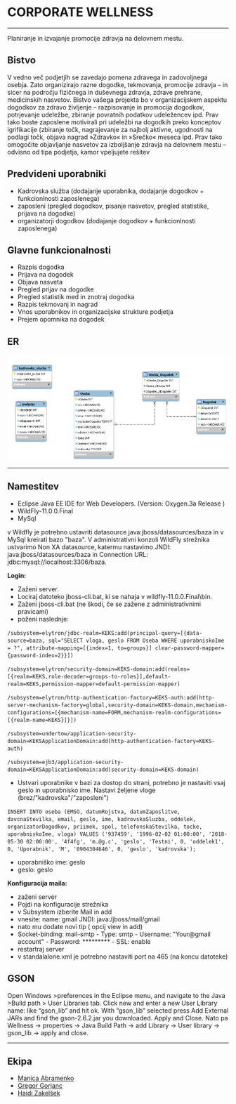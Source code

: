# CORPORATE WELLNESS
***
Planiranje in izvajanje promocije zdravja na delovnem mestu.


## Bistvo

V vedno več podjetjih se zavedajo pomena zdravega in zadovoljnega osebja. Zato organizirajo razne dogodke, tekmovanja, promocije zdravja – in sicer na področju fizičnega in duševnega zdravja, zdrave prehrane, medicinskih nasvetov.
Bistvo vašega projekta bo v organizacijskem aspektu dogodkov za zdravo življenje –
razpisovanje in promocija dogodkov, potrjevanje udeležbe, zbiranje povratnih podatkov
udeležencev ipd. Prav tako boste zaposlene motivirali pri udeležbi na dogodkih preko
konceptov igrifikacije (zbiranje točk, nagrajevanje za najbolj aktivne, ugodnosti na podlagi
točk, objava nagrad »Zdravko« in »Srečko« meseca ipd.
Prav tako omogočite objavljanje nasvetov za izboljšanje zdravja na delovnem mestu –
odvisno od tipa podjetja, kamor vpeljujete rešitev

## Predvideni uporabniki

* Kadrovska služba (dodajanje uporabnika, dodajanje dogodkov + funkcionlnosti zaposlenega) 
* zaposleni (pregled dogodkov, pisanje nasvetov, pregled statistike, prijava na dogodke) 
* organizatorji dogodkov (dodajanje dogodkov + funkcionlnosti zaposlenega)

## Glavne funkcionalnosti
* Razpis dogodka
* Prijava na dogodek
* Objava nasveta
* Pregled prijav na dogodke
* Pregled statistik med in znotraj dogodka
* Razpis tekmovanj in nagrad
* Vnos uporabnikov in organizacijske strukture podjetja
* Prejem opomnika na dogodek

## ER
![](https://raw.githubusercontent.com/Haidi11/Wellness/master/ostalo/er.png)
***
## Namestitev
* Eclipse Java EE IDE for Web Developers.
(Version: Oxygen.3a Release )
* WildFly-11.0.0.Final
* MySql 

v Wildfly je potrebno ustavriti datasource java:jboss/datasources/baza in v MySql kreirati bazo "baza". V administrativni konzoli WildFly strežnika ustvarimo Non XA datasource, katermu nastavimo JNDI: java:jboss/datasources/baza in Connection URL: jdbc:mysql://localhost:3306/baza. 

**Login:**
* Zaženi server.
* Lociraj datoteko jboss-cli.bat, ki se nahaja v wildfly-11.0.0.Final\bin.
* Zaženi jboss-cli.bat (ne škodi, če se zažene z administrativnimi pravicami)
* poženi naslednje:

`/subsystem=elytron/jdbc-realm=KEKS:add(principal-query=[{data-source=baza, sql="SELECT vloga, geslo FROM Oseba WHERE uporabniskoIme = ?", attribute-mapping=[{index=1, to=groups}] clear-password-mapper={password-index=2}}])`

`/subsystem=elytron/security-domain=KEKS-domain:add(realms=[{realm=KEKS,role-decoder=groups-to-roles}],default-realm=KEKS,permission-mapper=default-permission-mapper)`

`/subsystem=elytron/http-authentication-factory=KEKS-auth:add(http-server-mechanism-factory=global,security-domain=KEKS-domain,mechanism-configurations=[{mechanism-name=FORM,mechanism-realm-configurations=[{realm-name=KEKS}]}])`

`/subsystem=undertow/application-security-domain=KEKSApplicationDomain:add(http-authentication-factory=KEKS-auth)`

`/subsystem=ejb3/application-security-domain=KEKSApplicationDomain:add(security-domain=KEKS-domain)`

* Ustvari uporabnike v bazi za dostop do strani, potrebno je nastaviti vsaj geslo in uporabnisko ime. Nastavi željene vloge (brez/"kadrovska"/"zaposleni")

`INSERT INTO oseba (EMSO, datumRojstva, datumZaposlitve, davcnaStevilka, email, geslo, ime, kadrovskaSluzba, oddelek, organizatorDogodkov, priimek, spol, telefonskaStevilka, tocke, uporabniskoIme, vloga) VALUES ('937459', '1996-02-02 01:00:00', '2018-05-30 02:00:00', '4f4fg', 'm.@g.c', 'geslo', 'Testni', 0, 'oddelek1', 0, 'Uporabnik', 'M', '0904304646', 0, 'geslo', 'kadrovska');
`

* uporabniško ime: geslo
* geslo: geslo


**Konfiguracija maila:**
* zaženi server
* Pojdi na konfiguracije strežnika 
* v Subsystem izberite Mail in add
* vnesite: name: gmail JNDI: java:/jboss/mail/gmail
* nato mu dodate novi tip ( opcij view in add)
* Socket-binding: mail-smtp - Type: smtp - Username: "Your@gmail account" - Password: ********* - SSL: enable
* restartraj server
* v standalalone.xml je potrebno nastaviti port na 465 (na koncu datoteke)


## GSON
Open Windows >preferences in the Eclipse menu, and navigate to the Java >Build path > User Libraries tab. Click new and enter a new User Library name: like “gson_lib” and hit ok. With “gson_lib” selected press Add External JARs and find the gson-2.6.2.jar you downloaded. Apply and Close. Nato pa Wellness -> properties -> Java Build Path -> add Library -> User library
-> gson_lib -> apply and close.
***
## Ekipa
* [Manica Abramenko](https://github.com/ManicaA)
* [Gregor Gorjanc](https://github.com/gregorjanc)
* [Haidi Zakelšek](https://github.com/Haidi11)


